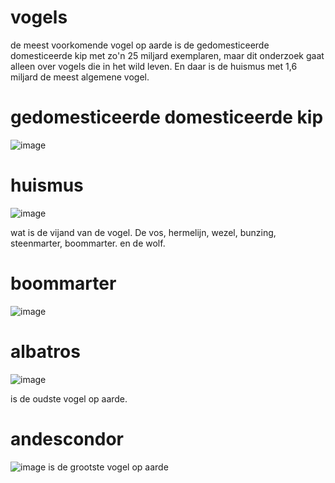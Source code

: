 # vogels
de meest voorkomende vogel op aarde is de gedomesticeerde domesticeerde kip met zo'n 25 miljard exemplaren, maar dit onderzoek gaat alleen over vogels die in het wild leven. En daar is de huismus met 1,6 miljard de meest algemene vogel.

# gedomesticeerde domesticeerde kip
![image](https://user-images.githubusercontent.com/123823977/215277402-424b257c-c671-4aef-b91d-a07b09109822.png)
 # huismus
![image](https://user-images.githubusercontent.com/123823977/215277893-bced2a40-6fdb-415e-8734-ee0be4548ad0.png)

wat is de vijand van de vogel. De vos, hermelijn, wezel, bunzing, steenmarter, boommarter. en de wolf.

# boommarter 

![image](https://user-images.githubusercontent.com/123823977/215281517-ecc97ed9-990d-41a4-86d4-8c2229bcbe0a.png)

# albatros

![image](https://user-images.githubusercontent.com/123823977/215281969-cc4c1a01-5b63-4a9f-8904-ab7310b67fd4.png)

is de oudste vogel op aarde.

# andescondor

![image](https://user-images.githubusercontent.com/123823977/215283504-add0885b-8254-4662-8796-f964c8621154.png)
is de grootste vogel op aarde 
